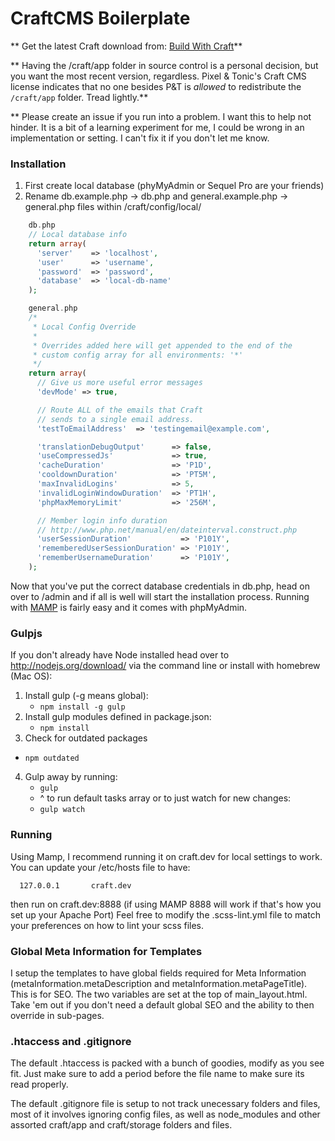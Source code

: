 CraftCMS Boilerplate
==============================

** Get the latest Craft download from: [Build With Craft](http://buildwithcraft.com/)**

** Having the /craft/app folder in source control is a personal decision, but you want the most recent version, regardless. Pixel & Tonic's Craft CMS license indicates that no one besides P&T is _allowed_ to redistribute the `/craft/app` folder. Tread lightly.**

** Please create an issue if you run into a problem. I want this to help not hinder. It is a bit of a learning experiment for me, I could be wrong in an implementation or setting. I can't fix it if you don't let me know.


### Installation
1. First create local database (phyMyAdmin or Sequel Pro are your friends)
2. Rename db.example.php -> db.php and general.example.php -> general.php files within /craft/config/local/

```php
    db.php
    // Local database info
    return array(
      'server'    => 'localhost',
      'user'      => 'username',
      'password'  => 'password',
      'database'  => 'local-db-name'
    );

    general.php
    /*
     * Local Config Override
     *
     * Overrides added here will get appended to the end of the
     * custom config array for all environments: '*'
     */
    return array(
      // Give us more useful error messages
      'devMode' => true,

      // Route ALL of the emails that Craft
      // sends to a single email address.
      'testToEmailAddress'  => 'testingemail@example.com',

      'translationDebugOutput'      => false,
      'useCompressedJs'             => true,
      'cacheDuration'               => 'P1D',
      'cooldownDuration'            => 'PT5M',
      'maxInvalidLogins'            => 5,
      'invalidLoginWindowDuration'  => 'PT1H',
      'phpMaxMemoryLimit'           => '256M',

      // Member login info duration
      // http://www.php.net/manual/en/dateinterval.construct.php
      'userSessionDuration'           => 'P101Y',
      'rememberedUserSessionDuration' => 'P101Y',
      'rememberUsernameDuration'      => 'P101Y',
    );
```

Now that you've put the correct database credentials in db.php, head on over to /admin and if all is well will start the installation process. Running with [MAMP](https://www.mamp.info/en/) is fairly easy and it comes with phpMyAdmin.


### Gulpjs
If you don't already have Node installed head over to http://nodejs.org/download/
via the command line or install with homebrew (Mac OS):

1. Install gulp (-g means global):
	- `npm install -g gulp`
2. Install gulp modules defined in package.json:
 	- `npm install`
3. Check for outdated packages
  - `npm outdated`
4. Gulp away by running:
	- `gulp`
	-  ^ to run default tasks array or to just watch for new changes:
	- `gulp watch`

### Running
  Using Mamp, I recommend running it on craft.dev for local settings to work. You can update your /etc/hosts file to have:
  ```
    127.0.0.1       craft.dev
  ```
  then run on craft.dev:8888 (if using MAMP 8888 will work if that's how you set up your Apache Port)
Feel free to modify the .scss-lint.yml file to match your preferences on how to lint your scss files.

### Global Meta Information for Templates
I setup the templates to have global fields required for Meta Information (metaInformation.metaDescription and metaInformation.metaPageTitle). This is for SEO.  The two variables are set at the top of main_layout.html. Take 'em out if you don't need a default global SEO and the ability to then override in sub-pages.

### .htaccess and .gitignore
The default .htaccess is packed with a bunch of goodies, modify as you see fit. Just make sure to add a period before the file name to make sure its read properly.

The default .gitignore file is setup to not track unecessary folders and files, most of it involves ignoring config files, as well as node_modules and other assorted craft/app and craft/storage folders and files.
